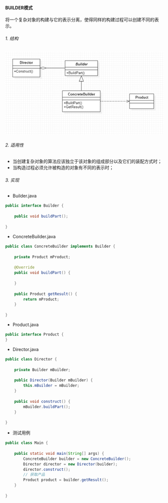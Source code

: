 #### BUILDER模式
  
将一个复杂对象的构建与它的表示分离，使得同样的构建过程可以创建不同的表示。  
  
###### 1. 结构
![](../uml/builder模式01.png)

###### 2. 适用性
* 当创建复杂对象的算法应该独立于该对象的组成部分以及它们的装配方式时；
* 当构造过程必须允许被构造的对象有不同的表示时；

###### 3. 实现
* Builder.java
  
```java
public interface Builder {

    public void buildPart();

}
```
  
* ConcreteBuilder.java
  
```java
public class ConcreteBuilder implements Builder {

    private Product mProduct;

    @Override
    public void buildPart() {

    }

    public Product getResult() {
        return mProduct;
    }

}
```
  
* Product.java
  
```java
public interface Product {
}

```
  
* Director.java
  
```java
public class Director {

    private Builder mBuilder;

    public Director(Builder mBuilder) {
        this.mBuilder = mBuilder;
    }

    public void construct() {
        mBuilder.buildPart();
    }

}
```
  
* 测试用例
  
```java
public class Main {

    public static void main(String[] args) {
        ConcreteBuilder builder = new ConcreteBuilder();
        Director director = new Director(builder);
        director.construct();
        // 获取产品
        Product product = builder.getResult();
    }

}
```
  
